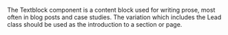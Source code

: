 The Textblock component is a content block used for writing prose, most often in blog posts and case studies. The variation which includes the Lead class should be used as the introduction to a section or page.